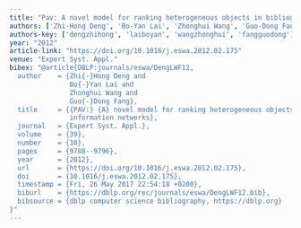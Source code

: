 ```yaml
---
title: "Pav: A novel model for ranking heterogeneous objects in bibliographic information networks"
authors: ['Zhi-Hong Deng', 'Bo-Yan Lai', 'Zhonghui Wang', 'Guo-Dong Fang']
authors-key: ['dengzhihong', 'laiboyan', 'wangzhonghui', 'fangguodong']
year: "2012"
article-link: "https://doi.org/10.1016/j.eswa.2012.02.175"
venue: "Expert Syst. Appl."
bibex: "@article{DBLP:journals/eswa/DengLWF12,
  author    = {Zhi{-}Hong Deng and
               Bo{-}Yan Lai and
               Zhonghui Wang and
               Guo{-}Dong Fang},
  title     = {{PAV:} {A} novel model for ranking heterogeneous objects in bibliographic
               information networks},
  journal   = {Expert Syst. Appl.},
  volume    = {39},
  number    = {10},
  pages     = {9788--9796},
  year      = {2012},
  url       = {https://doi.org/10.1016/j.eswa.2012.02.175},
  doi       = {10.1016/j.eswa.2012.02.175},
  timestamp = {Fri, 26 May 2017 22:54:18 +0200},
  biburl    = {https://dblp.org/rec/journals/eswa/DengLWF12.bib},
  bibsource = {dblp computer science bibliography, https://dblp.org}
}"
---
```

